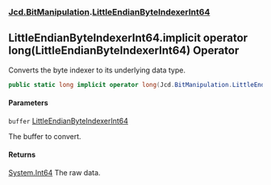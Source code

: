 ### [Jcd.BitManipulation](Jcd.BitManipulation.md 'Jcd.BitManipulation').[LittleEndianByteIndexerInt64](Jcd.BitManipulation.LittleEndianByteIndexerInt64.md 'Jcd.BitManipulation.LittleEndianByteIndexerInt64')

## LittleEndianByteIndexerInt64.implicit operator long(LittleEndianByteIndexerInt64) Operator

Converts the byte indexer to its underlying data type.

```csharp
public static long implicit operator long(Jcd.BitManipulation.LittleEndianByteIndexerInt64 buffer);
```
#### Parameters

<a name='Jcd.BitManipulation.LittleEndianByteIndexerInt64.op_Implicitlong(Jcd.BitManipulation.LittleEndianByteIndexerInt64).buffer'></a>

`buffer` [LittleEndianByteIndexerInt64](Jcd.BitManipulation.LittleEndianByteIndexerInt64.md 'Jcd.BitManipulation.LittleEndianByteIndexerInt64')

The buffer to convert.

#### Returns

[System.Int64](https://docs.microsoft.com/en-us/dotnet/api/System.Int64 'System.Int64')
The raw data.